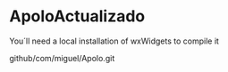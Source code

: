 ApoloActualizado
================

You´ll need a local installation of wxWidgets to compile it

github/com/miguel/Apolo.git